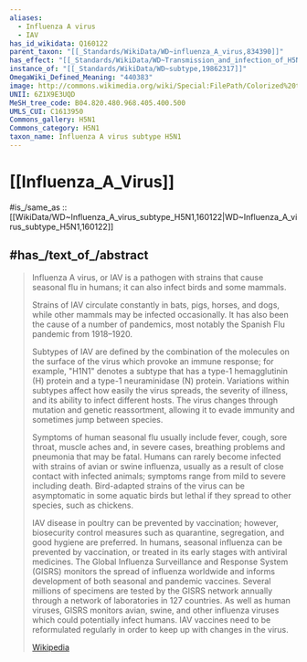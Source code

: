 ```yaml
---
aliases:
  - Influenza A virus
  - IAV
has_id_wikidata: Q160122
parent_taxon: "[[_Standards/WikiData/WD~influenza_A_virus,834390]]"
has_effect: "[[_Standards/WikiData/WD~Transmission_and_infection_of_H5N1,7834633]]"
instance_of: "[[_Standards/WikiData/WD~subtype,19862317]]"
OmegaWiki_Defined_Meaning: "440383"
image: http://commons.wikimedia.org/wiki/Special:FilePath/Colorized%20transmission%20electron%20micrograph%20of%20Avian%20influenza%20A%20H5N1%20viruses.jpg
UNII: 6Z1X9E3UQD
MeSH_tree_code: B04.820.480.968.405.400.500
UMLS_CUI: C1613950
Commons_gallery: H5N1
Commons_category: H5N1
taxon_name: Influenza A virus subtype H5N1
---
```


# [[Influenza_A_Virus]] 

#is_/same_as :: [[WikiData/WD~Influenza_A_virus_subtype_H5N1,160122|WD~Influenza_A_virus_subtype_H5N1,160122]] 

## #has_/text_of_/abstract 

> Influenza A virus, or IAV is a pathogen with strains that cause seasonal flu in humans; 
> it can also infect birds and some mammals. 
> 
> Strains of IAV circulate constantly in bats, pigs, horses, and dogs, 
> while other mammals may be infected occasionally. 
> It has also been the cause of a number of pandemics, 
> most notably the Spanish Flu pandemic from 1918–1920.
>
> Subtypes of IAV are defined by the combination of the molecules on the surface of the virus which provoke an immune response; for example, "H1N1" denotes a subtype that has a type-1 hemagglutinin (H) protein and a type-1 neuraminidase (N) protein. Variations within subtypes affect how easily the virus spreads, the severity of illness, and its ability to infect different hosts. The virus changes through mutation and genetic reassortment, allowing it to evade immunity and sometimes jump between species.
>
> Symptoms of human seasonal flu usually include fever, cough, sore throat, muscle aches and, in severe cases, breathing problems and pneumonia that may be fatal. Humans can rarely become infected with strains of avian or swine influenza, usually as a result of close contact with infected animals; symptoms range from mild to severe including death. Bird-adapted strains of the virus can be asymptomatic in some aquatic birds but lethal if they spread to other species, such as chickens.
>
> IAV disease in poultry can be prevented by vaccination; however, biosecurity control measures such as quarantine, segregation, and good hygiene are preferred. In humans, seasonal influenza can be prevented by vaccination, or treated in its early stages with antiviral medicines. The Global Influenza Surveillance and Response System (GISRS) monitors the spread of influenza worldwide and informs development of both seasonal and pandemic vaccines. Several millions of specimens are tested by the GISRS network annually through a network of laboratories in 127 countries. As well as human viruses, GISRS monitors avian, swine, and other influenza viruses which could potentially infect humans. IAV vaccines need to be reformulated regularly in order to keep up with changes in the virus.
>
> [Wikipedia](https://en.wikipedia.org/wiki/Influenza%20A%20virus) 

